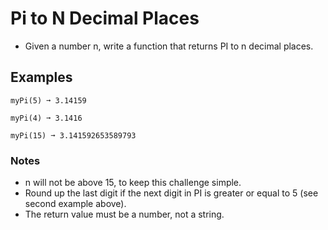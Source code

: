 # Pi to N Decimal Places
- Given a number n, write a function that returns PI to n decimal places.

## Examples

```
myPi(5) ➞ 3.14159

myPi(4) ➞ 3.1416

myPi(15) ➞ 3.141592653589793
```

### Notes
- n will not be above 15, to keep this challenge simple.
- Round up the last digit if the next digit in PI is greater or equal to 5 (see second example above).
- The return value must be a number, not a string.
